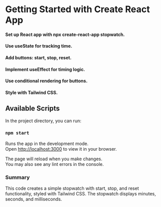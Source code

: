 # Getting Started with Create React App

#### Set up React app with npx create-react-app stopwatch.
#### Use useState for tracking time.
#### Add buttons: start, stop, reset.
#### Implement useEffect for timing logic.
#### Use conditional rendering for buttons.
#### Style with Tailwind CSS.

## Available Scripts

In the project directory, you can run:

### `npm start`

Runs the app in the development mode.\
Open [http://localhost:3000](http://localhost:3000) to view it in your browser.

The page will reload when you make changes.\
You may also see any lint errors in the console.

### Summary
This code creates a simple stopwatch with start, stop, and reset functionality, styled with Tailwind CSS. The stopwatch displays minutes, seconds, and milliseconds.

